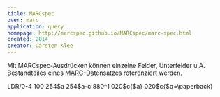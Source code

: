 ```yaml
---
title: MARCspec
over: marc
application: query
homepage: http://marcspec.github.io/MARCspec/marc-spec.html
created: 2014
creator: Carsten Klee
---
```


Mit MARCspec-Ausdrücken können einzelne Felder, Unterfelder u.Ä. Bestandteiles eines [MARC](../marc)-Datensatzes referenziert werden.

<example title="Beispiele">
LDR/0-4
100 
254$a
254$a-c
880^1
020$c{$a}
020$c{$q=\paperback}
</example>

